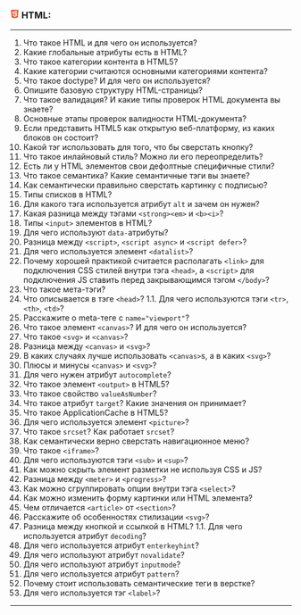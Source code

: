 <h3>
  <img src="../assets/HTML.png" width="16" height="16" />
  <span>HTML:</span>
</h3>

---
1. Что такое HTML и для чего он используется?
2. Какие глобальные атрибуты есть в HTML?
3. Что такое категории контента в HTML5?
4. Какие категории считаются основными категориями контента?
5. Что такое doctype? И для чего он используется?
6. Опишите базовую структуру HTML-страницы?
7. Что такое валидация? И какие типы проверок HTML документа вы знаете?
8. Основные этапы проверок валидности HTML-документа?
9. Если представить HTML5 как открытую веб-платформу, из каких блоков он состоит?
10. Какой тэг использовать для того, что бы сверстать кнопку?
11. Что такое инлайновый стиль? Можно ли его переопределить?
12. Есть ли у HTML элементов свои дефолтные специфичные стили?
13. Что такое семантика? Какие семантичные тэги вы знаете?
14. Как семантически правильно сверстать картинку с подписью?
15. Типы списков в HTML?
16. Для какого тэга используется атрибут `alt` и зачем он нужен?
17. Какая разница между тэгами `<strong><em>` и `<b><i>`?
18. Типы `<input>` элементов в HTML?
19. Для чего используют `data-`атрибуты?
20. Разница между `<script>`, `<script async>` и `<script defer>`?
21. Для чего используется элемент `<datalist>`?
22. Почему хорошей практикой считается располагать `<link>` для подключения CSS стилей внутри тэга `<head>`, а `<script>` для подключения JS ставить перед закрывающимся тэгом `</body>`?
23. Что такое мета-тэги?
24. Что описывается в тэге `<head>`? 1.1. Для чего используются тэги `<tr>`, `<th>`, `<td>`?
25. Расскажите о meta-теге с `name="viewport"`?
26. Что такое элемент `<canvas>`? И для чего он используется?
27. Что такое `<svg>` и `<canvas>`?
28. Разница между `<canvas>` и `<svg>`?
29. В каких случаях лучше использовать `<canvas>`s, а в каких `<svg>`?
30. Плюсы и минусы `<canvas>` и `<svg>`?
31. Для чего нужен атрибут `autocomplete`?
32. Что такое элемент `<output>` в HTML5?
33. Что такое свойство `valueAsNumber`?
34. Что такое атрибут `target`? Какие значения он принимает?
35. Что такое ApplicationCache в HTML5?
36. Для чего используется элемент `<picture>`?
37. Что такое `srcset`? Как работает `srcset`?
38. Как  семантически верно сверстать навигационное меню?
39. Что такое `<iframe>`?
40. Для чего используются тэги `<sub>` и `<sup>`?
41. Как можно скрыть элемент разметки не используя CSS и JS?
42. Разница между `<meter>` и `<progress>`?
43. Как можно сгруппировать опции внутри тэга `<select>`?
44. Как можно изменить форму картинки или HTML элемента?
45. Чем отличается `<article>` от `<section>`?
46. Расскажите об особенностях стилизации `<svg>`?
47. Разница между кнопкой и ссылкой в HTML? 1.1. Для чего используется атрибут `decoding`?
48. Для чего используется атрибут `enterkeyhint`?
49. Для чего используют атрибут `novalidate`?
50. Для чего используют атрибут `inputmode`?
51. Для чего используется атрибут `pattern`?
52. Почему стоит использовать семантические теги в верстке?
53. Для чего используется тэг `<label>`?
---
